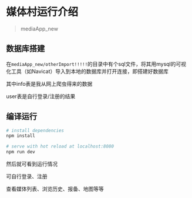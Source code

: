 # 媒体村运行介绍

> mediaApp_new

## 数据库搭建

在`mediaApp_new/otherImport!!!!!`的目录中有个sql文件，将其用mysql的可视化工具（如Navicat）导入到本地的数据库并打开连接，即搭建好数据库

其中info表是我从网上爬虫得来的数据

user表是自行登录/注册的结果

## 编译运行

``` bash
# install dependencies
npm install

# serve with hot reload at localhost:8080
npm run dev
```

然后就可看到运行情况

可自行登录、注册

查看媒体列表、浏览历史、报备、地图等等